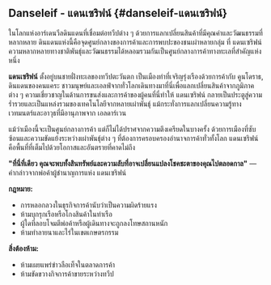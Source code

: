 ## **Danseleif \- แดนเซริฟน์** {#danseleif-แดนเซริฟน์}

ในโลกแห่งอาร์เดนวีลดินแดนที่เชื่อมต่อทวีปต่าง ๆ ด้วยการแลกเปลี่ยนสินค้าที่มีคุณค่าและวัฒนธรรมที่หลากหลาย ดินแดนแห่งนี้คือจุดศูนย์กลางของการค้าและการพบปะของชนเผ่าหลายกลุ่ม ที่ แดนเซริฟน์ ความหลากหลายทางชาติพันธุ์และวัฒนธรรมได้หลอมรวมกันเป็นศูนย์กลางการค้าทางทะเลที่สำคัญแห่งหนึ่ง

**แดนเซริฟน์** ตั้งอยู่บนชายฝั่งทะเลของทวีปตะวันตก เป็นเมืองท่าที่เจริญรุ่งเรืองด้วยการค้ากับ คูนโดราธ, ดินแดนของคนแคระ ชาวมนุษย์และเอลฟ์จากทั่วโลกเดินทางมาที่นี่เพื่อแลกเปลี่ยนสินค้าจากภูมิภาคต่าง ๆ ความเชี่ยวชาญในด้านการขนส่งและการค้าของผู้คนที่นี่ทำให้ แดนเซริฟน์ กลายเป็นประตูสู่ความร่ำรวยและเป็นแหล่งรวมของเทคโนโลยีจากหลายเผ่าพันธุ์ แม้กระทั่งการแลกเปลี่ยนความรู้ทางเวทมนตร์และอาวุธที่มีอานุภาพจาก เอลดาร์เวน

แม้ว่าเมืองนี้จะเป็นศูนย์กลางการค้า แต่ก็ไม่ได้ปราศจากความตึงเครียดในบางครั้ง ด้วยการเมืองที่ซับซ้อนและความขัดแย้งระหว่างเผ่าพันธุ์ต่าง ๆ ที่ต้องการครอบครองอำนาจการค้าทั่วทั้งโลก แดนเซริฟน์คือพื้นที่ที่เต็มไปด้วยโอกาสและอันตรายที่คาดไม่ถึง

**"ที่นี่ที่เดียว คุณจะพบทั้งสินทรัพย์และความลับที่อาจเปลี่ยนแปลงโชคชะตาของคุณไปตลอดกาล"** — คำกล่าวจากพ่อค้าผู้ชำนาญการแห่ง แดนเซริฟน์

**กฎหมาย:**

* การหลอกลวงในธุรกิจการค้านับว่าเป็นความผิดร้ายแรง  
* ห้ามบุกรุกเรือหรือโกงสินค้าในท่าเรือ  
* ผู้ใดที่ลอบโจมตีพ่อค้าหรือผู้เดินทางจะถูกลงโทษสถานหนัก  
* ห้ามทำลายนาและไร่ในเขตเกษตรกรรม

**สิ่งต้องห้าม:**

* ห้ามเผยแพร่ข่าวลือเท็จในตลาดการค้า  
* ห้ามขัดขวางกิจการค้าขายระหว่างทวีป